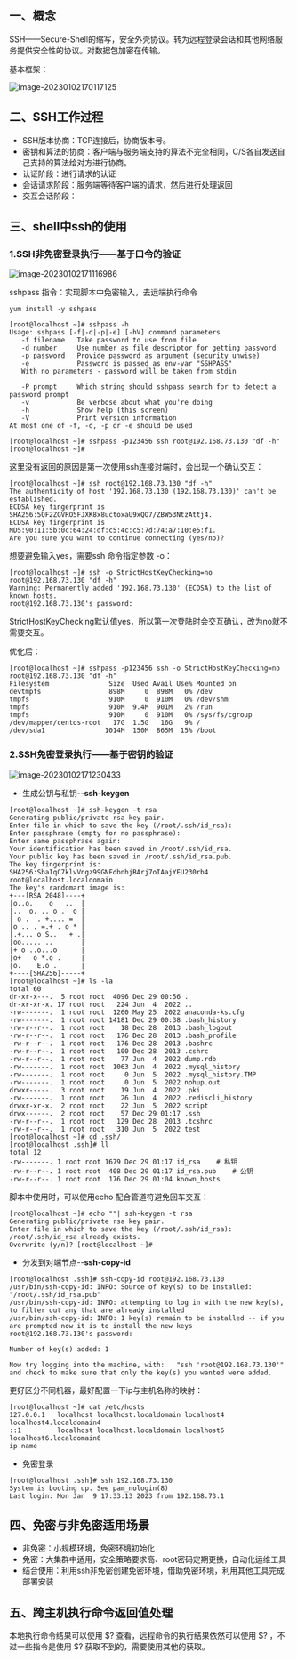 ## 一、概念

SSH——Secure-Shell的缩写，安全外壳协议。转为远程登录会话和其他网络服务提供安全性的协议。对数据包加密在传输。

基本框架：

![image-20230102170117125](https://cdn.jsdelivr.net/gh/JarvisTH/picbed/img/image-20230102170117125.png)

## 二、SSH工作过程

- SSH版本协商：TCP连接后，协商版本号。
- 密钥和算法的协商：客户端与服务端支持的算法不完全相同，C/S各自发送自己支持的算法给对方进行协商。
- 认证阶段：进行请求的认证
- 会话请求阶段：服务端等待客户端的请求，然后进行处理返回
- 交互会话阶段：

## 三、shell中ssh的使用

### 1.SSH非免密登录执行——基于口令的验证

![image-20230102171116986](https://cdn.jsdelivr.net/gh/JarvisTH/picbed/img/image-20230102171116986.png)



sshpass 指令：实现脚本中免密输入，去远端执行命令

```shell
yum install -y sshpass

[root@localhost ~]# sshpass -h
Usage: sshpass [-f|-d|-p|-e] [-hV] command parameters
   -f filename   Take password to use from file
   -d number     Use number as file descriptor for getting password
   -p password   Provide password as argument (security unwise)
   -e            Password is passed as env-var "SSHPASS"
   With no parameters - password will be taken from stdin

   -P prompt     Which string should sshpass search for to detect a password prompt
   -v            Be verbose about what you're doing
   -h            Show help (this screen)
   -V            Print version information
At most one of -f, -d, -p or -e should be used
```

```shell
[root@localhost ~]# sshpass -p123456 ssh root@192.168.73.130 "df -h"
[root@localhost ~]#
```

这里没有返回的原因是第一次使用ssh连接对端时，会出现一个确认交互：

```shell
[root@localhost ~]# ssh root@192.168.73.130 "df -h"
The authenticity of host '192.168.73.130 (192.168.73.130)' can't be established.
ECDSA key fingerprint is SHA256:5QF2ZGVRO5FJXK8x8uctoxaU9xQO7/ZBW53NtzAttj4.
ECDSA key fingerprint is MD5:90:11:5b:0c:64:24:df:c5:4c:c5:7d:74:a7:10:e5:f1.
Are you sure you want to continue connecting (yes/no)?
```

想要避免输入yes，需要ssh 命令指定参数 -o：

```shell
[root@localhost ~]# ssh -o StrictHostKeyChecking=no root@192.168.73.130 "df -h"
Warning: Permanently added '192.168.73.130' (ECDSA) to the list of known hosts.
root@192.168.73.130's password:
```

StrictHostKeyChecking默认值yes，所以第一次登陆时会交互确认，改为no就不需要交互。

优化后：

```shell
[root@localhost ~]# sshpass -p123456 ssh -o StrictHostKeyChecking=no root@192.168.73.130 "df -h"
Filesystem               Size  Used Avail Use% Mounted on
devtmpfs                 898M     0  898M   0% /dev
tmpfs                    910M     0  910M   0% /dev/shm
tmpfs                    910M  9.4M  901M   2% /run
tmpfs                    910M     0  910M   0% /sys/fs/cgroup
/dev/mapper/centos-root   17G  1.5G   16G   9% /
/dev/sda1               1014M  150M  865M  15% /boot
```



### 2.SSH免密登录执行——基于密钥的验证

![image-20230102171230433](https://cdn.jsdelivr.net/gh/JarvisTH/picbed/img/image-20230102171230433.png)

- 生成公钥与私钥--**ssh-keygen**

```shell
[root@localhost ~]# ssh-keygen -t rsa
Generating public/private rsa key pair.
Enter file in which to save the key (/root/.ssh/id_rsa):
Enter passphrase (empty for no passphrase):
Enter same passphrase again:
Your identification has been saved in /root/.ssh/id_rsa.
Your public key has been saved in /root/.ssh/id_rsa.pub.
The key fingerprint is:
SHA256:SbaIqC7klvVngz99GNFdbnhjBArj7oIAajYEU230rb4 root@localhost.localdomain
The key's randomart image is:
+---[RSA 2048]----+
|o..o.    o   ..  |
|..  o. .. o .  o |
| o .  . +.... =  |
|o .. . =.+ . o * |
|.+... o S..   + .|
|oo..... ..       |
|+ o ..o...o      |
|o+   o *.o .     |
|o.    E.o .      |
+----[SHA256]-----+
[root@localhost ~]# ls -la
total 60
dr-xr-x---.  5 root root  4096 Dec 29 00:56 .
dr-xr-xr-x. 17 root root   224 Jun  4  2022 ..
-rw-------.  1 root root  1260 May 25  2022 anaconda-ks.cfg
-rw-------.  1 root root 14181 Dec 29 00:38 .bash_history
-rw-r--r--.  1 root root    18 Dec 28  2013 .bash_logout
-rw-r--r--.  1 root root   176 Dec 28  2013 .bash_profile
-rw-r--r--.  1 root root   176 Dec 28  2013 .bashrc
-rw-r--r--.  1 root root   100 Dec 28  2013 .cshrc
-rw-r--r--.  1 root root    77 Jun  4  2022 dump.rdb
-rw-------.  1 root root  1063 Jun  4  2022 .mysql_history
-rw-------.  1 root root     0 Jun  5  2022 .mysql_history.TMP
-rw-------.  1 root root     0 Jun  5  2022 nohup.out
drwxr-----.  3 root root    19 Jun  4  2022 .pki
-rw-------.  1 root root    26 Jun  4  2022 .rediscli_history
drwxr-xr-x.  2 root root    22 Jun  5  2022 script
drwx------.  2 root root    57 Dec 29 01:17 .ssh
-rw-r--r--.  1 root root   129 Dec 28  2013 .tcshrc
-rw-r--r--.  1 root root   310 Jun  5  2022 test
[root@localhost ~]# cd .ssh/
[root@localhost .ssh]# ll
total 12
-rw-------. 1 root root 1679 Dec 29 01:17 id_rsa    # 私钥
-rw-r--r--. 1 root root  408 Dec 29 01:17 id_rsa.pub	# 公钥
-rw-r--r--. 1 root root  176 Dec 29 01:04 known_hosts
```

脚本中使用时，可以使用echo 配合管道符避免回车交互：

```shell
[root@localhost ~]# echo ""| ssh-keygen -t rsa
Generating public/private rsa key pair.
Enter file in which to save the key (/root/.ssh/id_rsa): /root/.ssh/id_rsa already exists.
Overwrite (y/n)? [root@localhost ~]#
```

- 分发到对端节点--**ssh-copy-id**

```shell
[root@localhost .ssh]# ssh-copy-id root@192.168.73.130
/usr/bin/ssh-copy-id: INFO: Source of key(s) to be installed: "/root/.ssh/id_rsa.pub"
/usr/bin/ssh-copy-id: INFO: attempting to log in with the new key(s), to filter out any that are already installed
/usr/bin/ssh-copy-id: INFO: 1 key(s) remain to be installed -- if you are prompted now it is to install the new keys
root@192.168.73.130's password:

Number of key(s) added: 1

Now try logging into the machine, with:   "ssh 'root@192.168.73.130'"
and check to make sure that only the key(s) you wanted were added.
```

更好区分不同机器，最好配置一下ip与主机名称的映射：

```shell
[root@localhost ~]# cat /etc/hosts
127.0.0.1   localhost localhost.localdomain localhost4 localhost4.localdomain4
::1         localhost localhost.localdomain localhost6 localhost6.localdomain6
ip name
```

- 免密登录

```shell
[root@localhost .ssh]# ssh 192.168.73.130
System is booting up. See pam_nologin(8)
Last login: Mon Jan  9 17:33:13 2023 from 192.168.73.1
```

## 四、免密与非免密适用场景

- 非免密：小规模环境，免密环境初始化
- 免密：大集群中适用，安全策略要求高、root密码定期更换，自动化运维工具
- 结合使用：利用ssh非免密创建免密环境，借助免密环境，利用其他工具完成部署安装

## 五、跨主机执行命令返回值处理

本地执行命令结果可以使用 $? 查看，远程命令的执行结果依然可以使用 $? ，不过一些指令是使用 $? 获取不到的，需要使用其他的获取。

